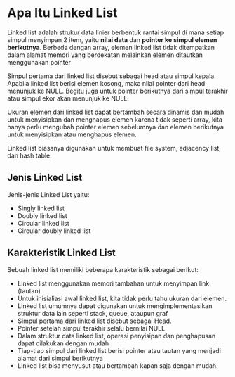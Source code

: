 # Apa Itu Linked List

Linked list adalah strukur data linier berbentuk rantai simpul di mana setiap simpul menyimpan 2 item, yaitu **nilai data** dan **pointer ke simpul elemen berikutnya**. Berbeda dengan array, elemen linked list tidak ditempatkan dalam alamat memori yang berdekatan melainkan elemen ditautkan menggunakan pointer<br>

Simpul pertama dari linked list disebut sebagai head atau simpul kepala. Apabila linked list berisi elemen kosong, maka nilai pointer dari head menunjuk ke NULL. Begitu juga untuk pointer berikutnya dari simpul terakhir atau simpul ekor akan menunjuk ke NULL.<br>

Ukuran elemen dari linked list dapat bertambah secara dinamis dan mudah untuk menyisipkan dan menghapus elemen karena tidak seperti array, kita hanya perlu mengubah pointer elemen sebelumnya dan elemen berikutnya untuk menyisipkan atau menghapus elemen.<br>

Linked list biasanya digunakan untuk membuat file system, adjacency list, dan hash table.<br>

## Jenis Linked List

Jenis-jenis Linked List yaitu:<br>

- Singly linked list
- Doubly linked list
- Circular linked list
- Circular doubly linked list

## Karakteristik Linked List

Sebuah linked list memiliki beberapa karakteristik sebagai berikut:

- Linked list menggunakan memori tambahan untuk menyimpan link (tautan)
- Untuk inisialiasi awal linked list, kita tidak perlu tahu ukuran dari elemen.
- Linked list umumnya dapat digunakan untuk mengimplementasikan struktur data lain seperti stack, queue, ataupun graf
- Simpul pertama dari linked list disebut sebagai Head.
- Pointer setelah simpul terakhir selalu bernilai NULL
- Dalam struktur data linked list, operasi penyisipan dan penghapusan dapat dilakukan dengan mudah
- Tiap-tiap simpul dari linked list berisi pointer atau tautan yang menjadi alamat dari simpul berikutnya
- Linked list bisa menyusut atau bertambah kapan saja dengan mudah.
